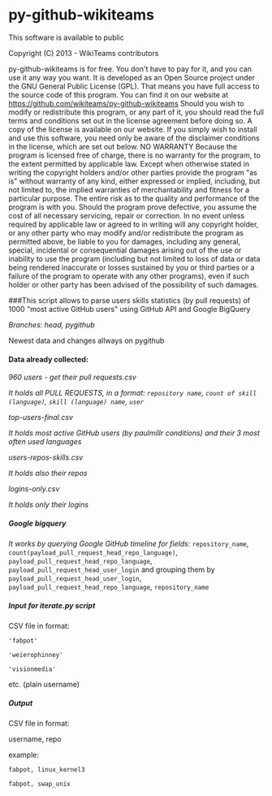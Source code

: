 py-github-wikiteams
===================

This software is available to public

Copyright (C) 2013 - WikiTeams contributors

py-github-wikiteams is for free. You don't have to pay for it, and you can use it any way you want. It is developed as an Open Source project under the GNU General Public License (GPL). That means you have full access to the source code of this program. You can find it on our website at https://github.com/wikiteams/py-github-wikiteams Should you wish to modify or redistribute this program, or any part of it, you should read the full terms and conditions set out in the license agreement before doing so. A copy of the license is available on our website. If you simply wish to install and use this software, you need only be aware of the disclaimer conditions in the license, which are set out below. NO WARRANTY Because the program is licensed free of charge, there is no warranty for the program, to the extent permitted by applicable law. Except when otherwise stated in writing the copyright holders and/or other parties provide the program "as is" without warranty of any kind, either expressed or implied, including, but not limited to, the implied warranties of merchantability and fitness for a particular purpose. The entire risk as to the quality and performance of the program is with you. Should the program prove defective, you assume the cost of all necessary servicing, repair or correction. In no event unless required by applicable law or agreed to in writing will any copyright holder, or any other party who may modify and/or redistribute the program as permitted above, be liable to you for damages, including any general, special, incidental or consequential damages arising out of the use or inability to use the program (including but not limited to loss of data or data being rendered inaccurate or losses sustained by you or third parties or a failure of the program to operate with any other programs), even if such holder or other party has been advised of the possibility of such damages.

###This script allows to parse users skills statistics (by pull requests) of 1000 "most active GitHub users" using GitHub API and Google BigQuery

*Branches: head, pygithub*

Newest data and changes allways on pygithub

#### Data already collected:

*960 users - get their pull requests.csv*

*It holds all PULL REQUESTS, in a format: `repository name`, `count of skill (language)`, `skill (language) name`, `user`*

*top-users-final.csv*

*It holds most active GitHub users (by paulmillr conditions) and their 3 most often used languages*

*users-repos-skills.csv*

*It holds also their repos*

*logins-only.csv*

*It holds only their logins*

##### Google bigquery

*It works by querying Google GitHub timeline for fields:* `repository_name`, `count(payload_pull_request_head_repo_language)`, `payload_pull_request_head_repo_language`, `payload_pull_request_head_user_login`
and grouping them by `payload_pull_request_head_user_login`, `payload_pull_request_head_repo_language`, `repository_name`

##### Input for iterate.py script

CSV file in format:

`'fabpot'`

`'weierophinney'`

`'visionmedia'`

etc. (plain username)

##### Output

CSV file in format:

username, repo

example:

`fabpot, linux_kernel3`

`fabpot, swap_unix`
